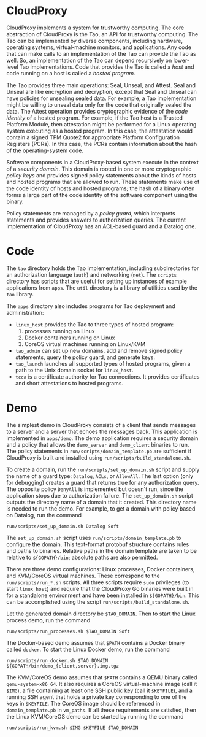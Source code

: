 CloudProxy
==========

CloudProxy implements a system for trustworthy computing. The core abstraction
of CloudProxy is the Tao, an API for trustworthy computing. The Tao can be
implemented by diverse components, including hardware, operating systems,
virtual-machine monitors, and applications. Any code that can make calls to an
implementation of the Tao can provide the Tao as well. So, an implementation of
the Tao can depend recursively on lower-level Tao implementations. Code that
provides the Tao is called a _host_ and code running on a host is called a
_hosted program_.

The Tao provides three main operations: Seal, Unseal, and Attest. Seal and
Unseal are like encryption and decryption, except that Seal and Unseal can have
policies for unsealing sealed data. For example, a Tao implementation might
be willing to unseal data only for the code that originally sealed the data. The
Attest operation provides cryptographic evidence of the _code identity_ of a
hosted program. For example, if the Tao host is a Trusted Platform Module, then
attestation might be performed for a Linux operating system executing as a
hosted program. In this case, the attestation would contain a signed TPM Quote2
for appropriate Platform Configuration Registers (PCRs). In this case, the PCRs
contain information about the hash of the operating-system code.

Software components in a CloudProxy-based system execute in the context of a
_security domain_. This domain is rooted in one or more cryptographic _policy
keys_ and provides signed policy statements about the kinds of hosts and hosted
programs that are allowed to run. These statements make use of the code identity
of hosts and hosted programs; the hash of a binary often forms a large part of
the code identity of the software component using the binary.

Policy statements are managed by a _policy guard_, which interprets statements
and provides answers to authorization queries. The current implementation of
CloudProxy has an ACL-based guard and a Datalog one.

Code
====

The `tao` directory holds the Tao implementation, including subdirectories for
an authorization language (`auth`) and networking (`net`). The `scripts`
directory has scripts that are useful for setting up instances of example
applications from `apps`. The `util` directory is a library of utilities used by
the `tao` library.

The `apps` directory also includes programs for Tao deployment and
administration:

- `linux_host` provides the Tao to three types of hosted program:
  1. processes running on Linux
  2. Docker containers running on Linux
  3. CoreOS virtual machines running on Linux/KVM
- `tao_admin` can set up new domains, add and remove signed policy
    statements, query the policy guard, and generate keys.
- `tao_launch` launches all supported types of hosted programs, given a
    path to the Unix domain socket for `linux_host`.
- `tcca` is a certificate authority for Tao connections. It provides
  certificates and short attestations to hosted programs.

Demo
====

The simplest demo in CloudProxy consists of a client that sends messages to a
server and a server that echoes the messages back. This application is
implemented in `apps/demo`. The demo application requires a security domain and
a policy that allows the `demo_server` and `demo_client` binaries to run. The
policy statements in `run/scripts/domain_template.pb` are sufficient if
CloudProxy is built and installed using `run/scripts/build_standalone.sh`.

To create a domain, run the `run/scripts/set_up_domain.sh` script and supply the
name of a guard type: `Datalog`, `ACLs`, or `AllowAll`. The last option (only
for debugging) creates a guard that returns true for any authorization query.
The opposite policy `DenyAll` is implemented but doesn't run, since the
application stops due to authorization failure. The `set_up_domain.sh` script
outputs the directory name of a domain that it created. This directory name is
needed to run the demo. For example, to get a domain with policy based on
Datalog, run the command

	run/scripts/set_up_domain.sh Datalog Soft

The `set_up_domain.sh` script uses `run/scripts/domain_template.pb` to configure
the domain. This text-format protobuf structure contains rules and paths to
binaries. Relative paths in the domain template are taken to be relative to
`${GOPATH}/bin`; absolute paths are also permitted.

There are three demo configurations: Linux processes, Docker containers, and
KVM/CoreOS virtual machines. These correspond to the `run/scripts/run_*.sh`
scripts. All three scripts require `sudo` privileges (to start `linux_host`) and
require that the CloudProxy Go binaries were built in for a standalone
environment and have been installed in `${GOPATH}/bin`. This can be accomplished
using the script `run/scripts/build_standalone.sh`.

Let the generated domain directory be `$TAO_DOMAIN`. Then to start the Linux
process demo, run the command

	run/scripts/run_processes.sh $TAO_DOMAIN Soft

The Docker-based demo assumes that `$PATH` contains a Docker binary called
`docker`. To start the Linux Docker demo, run the command

	run/scripts/run_docker.sh $TAO_DOMAIN ${GOPATH/bin/demo_{client,server}.img.tgz 

The KVM/CoreOS demo assumes that `$PATH` contains a QEMU binary called
`qemu-system-x86_64`. It also requires a CoreOS virtual-machine image (call it
`$IMG`), a file containing at least one SSH public key (call it `$KEYFILE`), and
a running SSH agent that holds a private key corresponding to one of the keys in
`$KEYFILE`. The CoreOS image should be referenced in `domain_template.pb` in
`vm_paths`. If all these requirements are satisfied, then the Linux KVM/CoreOS
demo can be started by running the command

	run/scripts/run_kvm.sh $IMG $KEYFILE $TAO_DOMAIN
